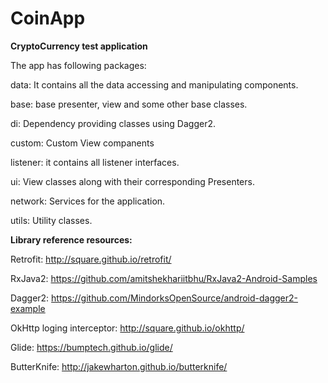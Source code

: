 # CoinApp
<b>CryptoCurrency test application</b>

The app has following packages:

data: It contains all the data accessing and manipulating components.

base: base presenter, view and some other base classes.

di: Dependency providing classes using Dagger2.

custom: Custom View companents

listener: it contains all listener interfaces.

ui: View classes along with their corresponding Presenters.

network: Services for the application.

utils: Utility classes.




<b>Library reference resources:</b>

Retrofit:  http://square.github.io/retrofit/

RxJava2: https://github.com/amitshekhariitbhu/RxJava2-Android-Samples

Dagger2: https://github.com/MindorksOpenSource/android-dagger2-example

OkHttp loging interceptor: http://square.github.io/okhttp/

Glide: https://bumptech.github.io/glide/

ButterKnife: http://jakewharton.github.io/butterknife/



